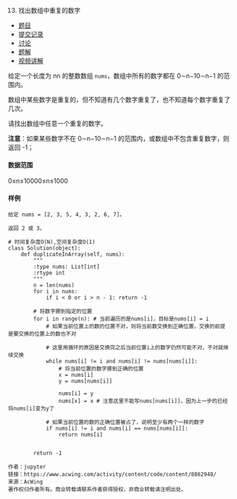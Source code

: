 13. 找出数组中重复的数字

- [  题目](https://www.acwing.com/problem/content/description/14/)
- [  提交记录](https://www.acwing.com/problem/content/submission/14/)
- [  讨论](https://www.acwing.com/problem/content/discussion/index/14/1/)
- [  题解](https://www.acwing.com/problem/content/solution/14/1/)
- [  视频讲解](https://www.acwing.com/problem/content/video/14/)

给定一个长度为 nn 的整数数组 `nums`，数组中所有的数字都在 0∼n−10∼n−1 的范围内。

数组中某些数字是重复的，但不知道有几个数字重复了，也不知道每个数字重复了几次。

请找出数组中任意一个重复的数字。

**注意**：如果某些数字不在 0∼n−10∼n−1 的范围内，或数组中不包含重复数字，则返回 -1；

#### 数据范围

0≤n≤10000≤n≤1000

#### 样例

```
给定 nums = [2, 3, 5, 4, 3, 2, 6, 7]。

返回 2 或 3。
```

```
# 时间复杂度O(N),空间复杂度O(1)
class Solution(object):
    def duplicateInArray(self, nums):
        """
        :type nums: List[int]
        :rtype int
        """
        n = len(nums)
        for i in nums:
            if i < 0 or i > n - 1: return -1

        # 将数字挪到指定的位置
        for i in range(n): # 当前遍历的是nums[i]，目标是nums[i] = i
            # 如果当前位置上的数的位置不对，则将当前数交换到正确位置，交换的前提是要交换的位置上的数也不对

            # 这里用循环的原因是交换完之后当前位置i上的数字仍然可能不对，不对就继续交换
            while nums[i] != i and nums[i] != nums[nums[i]]: 
                # 将当前位置的数字挪到正确的位置
                x = nums[i]
                y = nums[nums[i]]

                nums[i] = y
                nums[x] = x # 注意这里不能写nums[nums[i]]，因为上一步的已经将nums[i]变为y了

            # 如果当前位置的数的正确位置被占了，说明至少有两个一样的数字
            if nums[i] != i and nums[i] == nums[nums[i]]:
                return nums[i]


        return -1

作者：jupyter
链接：https://www.acwing.com/activity/content/code/content/8862948/
来源：AcWing
著作权归作者所有。商业转载请联系作者获得授权，非商业转载请注明出处。
```

